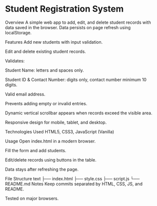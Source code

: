 # Student Registration System

Overview
A simple web app to add, edit, and delete student records with data saved in the browser. Data persists on page refresh using localStorage.

Features
Add new students with input validation.

Edit and delete existing student records.

Validates:

Student Name: letters and spaces only.

Student ID & Contact Number: digits only, contact number minimum 10 digits.

Valid email address.

Prevents adding empty or invalid entries.

Dynamic vertical scrollbar appears when records exceed the visible area.

Responsive design for mobile, tablet, and desktop.

Technologies Used
HTML5, CSS3, JavaScript (Vanilla)

Usage
Open index.html in a modern browser.

Fill the form and add students.

Edit/delete records using buttons in the table.

Data stays after refreshing the page.

File Structure
text
├── index.html
├── style.css
├── script.js
└── README.md
Notes
Keep commits separated by HTML, CSS, JS, and README.

Tested on major browsers.
